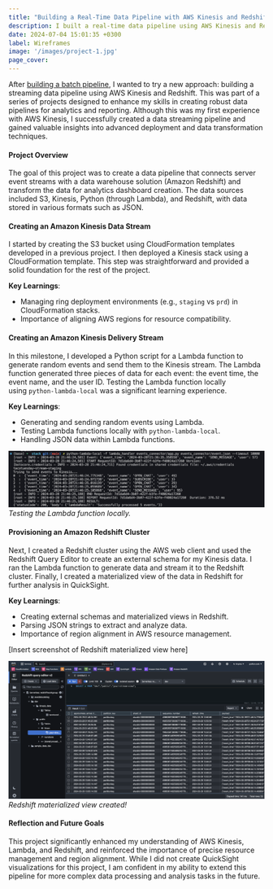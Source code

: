 ```yaml
---
title: "Building a Real-Time Data Pipeline with AWS Kinesis and Redshift: Lessons Learned"
description: I built a real-time data pipeline using AWS Kinesis and Redshift, diving into CloudFormation, Lambda, S3, and Redshift. This hands-on project connected server event streams to a data warehouse, transforming data for analytics. It was an insightful journey that set the stage for advanced data streaming and analysis tasks.
date: 2024-07-04 15:01:35 +0300
label: Wireframes
image: '/images/project-1.jpg'
page_cover:
---
```

After [building a batch pipeline](https://tacotuesday.github.io/projects/building-an-aws-batch-pipeline), I wanted to try a new approach: building a streaming data pipeline using AWS Kinesis and Redshift. This was part of a series of projects designed to enhance my skills in creating robust data pipelines for analytics and reporting. Although this was my first experience with AWS Kinesis, I successfully created a data streaming pipeline and gained valuable insights into advanced deployment and data transformation techniques.

#### Project Overview

The goal of this project was to create a data pipeline that connects server event streams with a data warehouse solution (Amazon Redshift) and transform the data for analytics dashboard creation. The data sources included S3, Kinesis, Python (through Lambda), and Redshift, with data stored in various formats such as JSON.

#### Creating an Amazon Kinesis Data Stream

I started by creating the S3 bucket using CloudFormation templates developed in a previous project. I then deployed a Kinesis stack using a CloudFormation template. This step was straightforward and provided a solid foundation for the rest of the project.

**Key Learnings**:

- Managing ring deployment environments (e.g., `staging` vs `prd`) in CloudFormation stacks.
- Importance of aligning AWS regions for resource compatibility.

#### Creating an Amazon Kinesis Delivery Stream

In this milestone, I developed a Python script for a Lambda function to generate random events and send them to the Kinesis stream. The Lambda function generated three pieces of data for each event: the event time, the event name, and the user ID. Testing the Lambda function locally using `python-lambda-local` was a significant learning experience.

**Key Learnings**:

- Generating and sending random events using Lambda.
- Testing Lambda functions locally with `python-lambda-local`.
- Handling JSON data within Lambda functions.

<div class="page__gallery__wrapper">
  <div class="page__gallery__images">
    <img src="/images/successful_lambda.png" loading="lazy" alt="Project">
  </div>
  <em>Testing the Lambda function locally.</em>
</div>

#### Provisioning an Amazon Redshift Cluster

Next, I created a Redshift cluster using the AWS web client and used the Redshift Query Editor to create an external schema for my Kinesis data. I ran the Lambda function to generate data and stream it to the Redshift cluster. Finally, I created a materialized view of the data in Redshift for further analysis in QuickSight.

**Key Learnings**:

- Creating external schemas and materialized views in Redshift.
- Parsing JSON strings to extract and analyze data.
- Importance of region alignment in AWS resource management.

[Insert screenshot of Redshift materialized view here]
<div class="page__gallery__wrapper">
  <div class="page__gallery__images">
    <img src="/images/redshift_materialized_view.png" loading="lazy" alt="Project">
  </div>
  <em>Redshift materialized view created! </em>
</div>

#### Reflection and Future Goals

This project significantly enhanced my understanding of AWS Kinesis, Lambda, and Redshift, and reinforced the importance of precise resource management and region alignment. While I did not create QuickSight visualizations for this project, I am confident in my ability to extend this pipeline for more complex data processing and analysis tasks in the future.